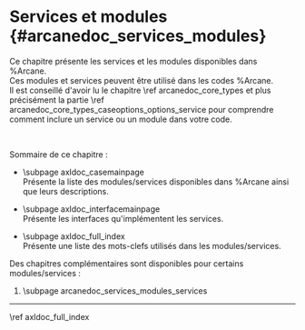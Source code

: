 # Services et modules {#arcanedoc_services_modules}

Ce chapitre présente les services et les modules disponibles dans %Arcane.  
Ces modules et services peuvent être utilisé dans les codes %Arcane.  
Il est conseillé d'avoir lu le chapitre \ref arcanedoc_core_types et plus
précisément la partie \ref arcanedoc_core_types_caseoptions_options_service
pour comprendre comment inclure un service ou un module dans votre code.

<br>

Sommaire de ce chapitre :

- \subpage axldoc_casemainpage <br>
  Présente la liste des modules/services disponibles dans %Arcane ainsi que 
  leurs descriptions.

- \subpage axldoc_interfacemainpage <br>
  Présente les interfaces qu'implémentent les services.

- \subpage axldoc_full_index <br>
  Présente une liste des mots-clefs utilisés dans les modules/services.


Des chapitres complémentaires sont disponibles pour certains modules/services :

1. \subpage arcanedoc_services_modules_services


____

<div class="section_buttons">
<span class="next_section_button">
\ref axldoc_full_index
</span>
</div>